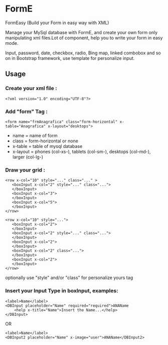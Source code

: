 # FormE
FormEasy (Build your Form in easy way with XML)

Manage your MySql database with FormE, and create your own form only manipulating xml files.Lot of component, help you to write your form in easy mode.

Input, password, date, checkbox, radio, Bing map, linked combobox and so on in Bootstrap framework, use template for personalize input.


## Usage
### Create your xml file :

```<?xml version="1.0" encoding="UTF-8"?>```

### Add "form" Tag :

```<form name="frmAnagrafica" class="form-horizontal" x-table="Anagrafica" x-layout="desktops">```
- name = name of form 
- class = form-horizontal or none 
- x-table = table of mysql database
- x-layout = phones (col-xs-), tablets (col-sm-), desktops (col-md-), larger (col-lg-)

### Draw your grid :
```
<row x-col="10" style="..." class="..." >
   <boxInput x-col="2" style="..." class="...">
   </boxInput>
   <boxInput x-col="3">
   </boxInput>
   <boxInput x-col="5">
   </boxInput>
</row>	

<row x-col="10" style="...">
   <boxInput x-col="2">
   </boxInput>
   <boxInput x-col="2" style="..." class="...">
   </boxInput>
   <boxInput x-col="2">
   </boxInput>
   <boxInput x-col="2" class="...">
   </boxInput>
   <boxInput x-col="2">
   </boxInput>
</row>
```
optionally use "style" and/or "class" for personalize yours tag 

### Insert your Input Type in boxInput, examples:

```
<label>Name</label>
<DBInput placeholder="Name" required="required">ANAName
	<help x-title="Name">Insert the Name...</help>
</DBInput> 
```
OR
```
<label>Name</label> 
<DBInput2 placeholder="Name" x-image="user">ANAName</DBInput2> 
```





